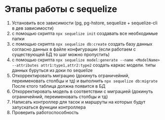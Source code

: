 # Этапы работы с sequelize

1. Установить все зависимости (pg, pg-hstore, sequelize  + sequelize-cli в дев зависимости)
2. с помощью скрипта `npx sequelize init` создавать все необходимые папки
3. с помощью скрипта `npx sequelize db:create` создать базу данных согласно данных в файле конфигурации (если работаем с существующей БД то шаг можно пропустить)
4. с помощью скрипта `npx sequelize model:generate --name <ModelName> --attributes attr1:type1,attr2:type2` создать каркас модели. типы данных буруться из доки по sequelize
5. Откорректировать миграцию (докинуть ограничейний, переименовать столбцы и тд) и выполнить `npx sequelize db:migrate` После єтого таблица должна появится в БД
6. Откорректировать модель в соответствии с миграцией (докинуть ограничейний, переименовать столбцы и тд)
7. Написать контроллер для тасок и маршруты на которых будут запускаться функции контроллера
8. Проверить работоспособность 